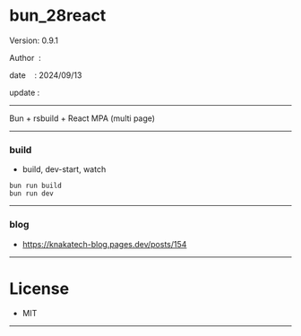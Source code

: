 ﻿# bun_28react

 Version: 0.9.1

 Author  :

 date    : 2024/09/13 

 update :

***

Bun + rsbuild + React MPA (multi page)

***
### build

* build, dev-start, watch

```
bun run build
bun run dev
```

***
### blog

* https://knakatech-blog.pages.dev/posts/154

***
# License

* MIT

***

